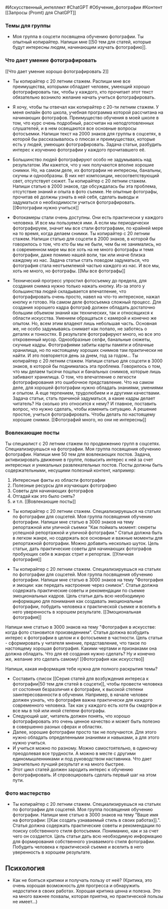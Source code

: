 #Искусственный_интеллект #ChatGPT #Обучение_фотографии #Контент 
[[Запросы (Promt) для ChatGPT]]

### Темы для группы
- Моя группа в соцсети посвящена обучению фотографии. Ты опытный копирайтер. Напиши мне [[50 тем для статей, которые будут интересны людям, начинающим изучать фотографию]]. 

### Что дает умение фотографировать
[[Что дает умение хорошо фотографировать 2]]
- Ты копирайтер с 20 летним стажем. Распиши мне все преимущества, которыми обладает человек, умеющий хорошо фотографировать так, чтобы у каждого, кто прочитает этот текст обязательно возникло желание начать учиться фотографировать.

- Я хочу, чтобы ты отвечал как копирайтер с 20-ти летним стажем. У меня онлайн фото школа, учебная программа которой рассчитана на начинающих фотографов. Преимущество обучения в моей школе в том, что курс очень подробный, рассчитан на неподготовленных слушателей, и в нем освещаются все основные вопросы фотосъемки. Напиши текст на 2000 знаков для группы в соцсетях, в которой бы рассказывалось о плюсах и преимуществах, которые есть у людей, умеющих фотографировать. Задача статьи, разбудить интерес к изучению фотографии у каждого прочитавшего её. 

- Большинство людей фотографируют особо не задумываясь над результатом. Им кажется, что у них получаются вполне хорошие снимки. Но, на самом деле, их фотографии не интересны, банальны, скучны и однообразны. В них нет композиции, несоответствующий свет, отсутствует сюжет. Ты копирайтер с 20 летним стажем. Напиши статью в 2000 знаков, где обсуждалась бы эта проблема, отсутствие знаний и опыта в фото съемке. Не опытные фотографы, прочитав её должны узнать в ней себя, сделать выводы и задуматься о необходимости учиться фотографировать.  [[Фотографии нужно учиться]]

- Фотокамеры стали очень доступны. Они есть практически у каждого человека. И все мы пользуемся ими. А если мы периодически фотографируем, значит мы все стали фотографами, по крайней мере на то время, когда делаем снимки. Ты копирайтер с 20 летним стажем. Напиши статью для соцсети в 2000 знаков, в которой бы говорилось о том, что кто бы мы не были, чем бы не занимались, но в современном мире мы все хоть на не много фотографы и темя фотографии, даже помимо нашей воли, так или иначе близка каждому из нас. Задача статьи стать поводом задуматься, что фотография стала неотъемлемой частью каждого из нас. И все мы, хоть не много, но фотографы. [[Мы все фотографы]]

- Технический прогресс упростил фотосъемку до предела, для создания снимка нужно только нажать кнопку. Из-за этого у большинства людей складывается впечатление, что фотографировать очень просто, навел на что-то интересное, нажал кнопку и готово. На самом деле фотосъемка сложный процесс. Для создания хорошего кадра фотограф должен обладать достаточно большим объемом знаний как технических, так и относящихся к области искусства. Умением обращаться с камерой и конечно же опытом. Но, всем этим владеют лишь небольшая часть. Основная же, не особо задумываясь снимает как попало, не заботясь о деталях и тонкостях. В результате фотографируют много, но все это откровенный мусор. Однообразные селфи, банальные сюжеты, скучные кадры. Фотографиями забиты карты памяти и облачные хранилища, но по настоящему хороших снимков там практически не найти. И это повторяется день за днем, год за годом... Ты копирайтер с 20 летним стажем. Напиши статью для соцсети в 3000 знаков, в которой бы поднималась эта проблема. Говорилось о том, что мы делаем тысячи пошлых и банальных снимков, которые лишь забивают хранилища. О том, что впечатление о легкости фотографирования это ошибочное представление. Что на самом деле, для хорошей фотографии нужно обладать знаниями, умениями и опытом. А еще терпением, трудолюбием и и другими качествами. Задача статьи, стать причиной задуматься, а какие кадры делает читатель? На сколько это относится к нему? И главное, поставить вопрос, что нужно сделать, чтобы изменить ситуацию. А решение простое, учиться фотографировать. Чтобы делать по настоящему хорошие снимки. [[Фотографий много, но они не интересны]]

### Вовлекающие посты
Ты специалист с 20 летним стажем по продвижению групп в соцсетях. Специализируешься на фотографии. Моя группа посвящения обучению фотографии. Напиши мне 50 тем для вовлекающих постов. Задача, активизировать движение в группе, повысить интерес к ней за счет интересных и уникальных развлекательных постов. Посты должны быть содержательными, несущими полезный контент, например: 
1. Интересные факты из области фотографии
2. Полезные ресурсы для изучающих фотографию
3. Советы для начинающих фотографов
4. Отгадай как это было снять?
5. и т.п.
 [[Вовлекающие посты]]

- Ты копирайтер с 20 летним стажем.  Специализируешься на статьях по фотографии для соцсетей. Моя группа посвящения обучению фотографии. Напиши мне статью в 3000 знаков на тему репортажной или уличной съемки "Как поймать момент: секреты успешной репортажной и уличной фотографии." Статья должна быть в легком жанре, но содержать все основные и важные моменты для репортажной фотографии. Можно добавить несколько шуток. Цель статьи, дать практические советы для начинающих фотографов пробующих себя в жанрах стрит и репортаж. [[Уличная фотография]]


- Ты копирайтер с 20 летним стажем.  Специализируешься на статьях по фотографии для соцсетей. Моя группа посвящения обучению фотографии. Напиши мне статью в 3000 знаков на тему "Фотография и эмоции: как передать настроение через снимок". Статья должна содержать практические советы и рекомендации по съемке эмоциональных кадров. Цель статьи дать всю необходимую информацию для понимания как создавать эмоциональные фотографии, побудить человека к практической съемке и вселить в него уверенность в хорошем результате. [[Эмоциональная фотография]]


Напиши мне статью в 3000 знаков на тему "Фотография в искусстве: когда фото становится произведением".
Статья должна возбудить интерес к фотографии в целом и к фотосъемке в частности. 
Цель статьи - сформировать у читателя мнение, представление, что такое по настоящему хорошая фотография. Какими чертами и признаками она должна обладать. Что для её создания нужно сделать? Ну и конечно же, желание это сделать самому! [[Фотография как искусство]]

Напиши, какая информация тебе нужна для полного раскрытия темы?

- Составить список [[Серия статей для возбуждения интереса к фотографии|50 тем для статей в соцсети]], чтобы провести человека от состояния безразличия к фотографии, к высокой степени заинтересованности в обучении. Например, в начале человек должен узнать, что фотография важна практически для каждого современного человека. Так как у каждого есть хотя бы смартфон и все мы в той или иной степени фотографы. 
- Следующий шаг, читатель должен понять, что хорошо фотографировать это очень ценное качество и может быть полезно в совершенно разных сферах и областях.
- Далее, хорошие фотографии просто так не получаются. Для этого нужно обладать определенными знаниями и навыками, а для этого нужно учиться.
- И учиться можно по разному. Можно самостоятельно, в одиночку преодолевая все трудности. А можно в месте с другими единомышленниками и под руководством наставника. Что дает значительно лучший результат и на много быстрее.
- Этот цикл статей должен зародить интерес к обучению фотографировать. И спровоцировать сделать первый шаг на этом пути.

### Фото мастерство
- Ты копирайтер с 20 летним стажем.  Специализируешься на статьях по фотографии для соцсетей. Моя группа посвящения обучению фотографии. Напиши мне статью в 3000 знаков на тему "Ваше имя на фотографии: [[Как создать узнаваемый стиль в своих работах]].". Статья должна содержать практические советы и рекомендации по поиску собственного стиля фотосъемки. Пониманию, как и за счет чего он создается. Цель статьи дать всю необходимую информацию для формирования собственного узнаваемого стиля фотографии. Побудить человека к практической съемке и вселить в него уверенность в хорошем результате.

## Психология
- Как не бояться критики и получать пользу от неё? (Критика, это очень хорошая возможность для прогресса и обнаружить недостатки в своих работах. Хорошая критика ценна и полезна. Это на много важнее похвалы, которая приятна, но практической пользы не имеет...)